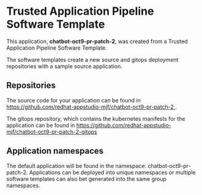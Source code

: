 # Trusted Application Pipeline Software Template

This application, **chatbot-oct9-pr-patch-2**, was created from a Trusted Application Pipeline Software Template.

The software templates create a new source and gitops deployment repositories with a sample source application. 

## Repositories

The source code for your application can be found in [https://github.com/redhat-appstudio-mjf/chatbot-oct9-pr-patch-2 ](https://github.com/redhat-appstudio-mjf/chatbot-oct9-pr-patch-2 ).
 
The gitops repository, which contains the kubernetes manifests for the application can be found in 
[https://github.com/redhat-appstudio-mjf/chatbot-oct9-pr-patch-2-gitops ](https://github.com/redhat-appstudio-mjf/chatbot-oct9-pr-patch-2-gitops ) 

## Application namespaces 

The default application will be found in the namespace: chatbot-oct9-pr-patch-2. Applications can be deployed into unique namespaces or multiple software templates can also bet generated into the same group namespaces.  